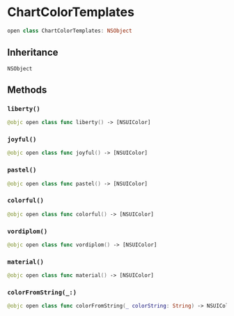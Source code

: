 # ChartColorTemplates

``` swift
open class ChartColorTemplates: NSObject
```

## Inheritance

`NSObject`

## Methods

### `liberty()`

``` swift
@objc open class func liberty() -> [NSUIColor]
```

### `joyful()`

``` swift
@objc open class func joyful() -> [NSUIColor]
```

### `pastel()`

``` swift
@objc open class func pastel() -> [NSUIColor]
```

### `colorful()`

``` swift
@objc open class func colorful() -> [NSUIColor]
```

### `vordiplom()`

``` swift
@objc open class func vordiplom() -> [NSUIColor]
```

### `material()`

``` swift
@objc open class func material() -> [NSUIColor]
```

### `colorFromString(_:)`

``` swift
@objc open class func colorFromString(_ colorString: String) -> NSUIColor
```
